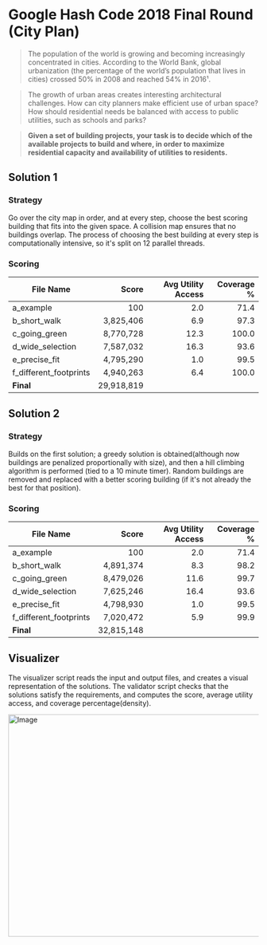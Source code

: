 # Google Hash Code 2018 Final Round (City Plan)

>The population of the world is growing and becoming increasingly concentrated in cities. According to the World Bank, global urbanization (the percentage of the world’s population that lives in cities) crossed 50% in 2008 and reached 54% in 2016¹.

>The growth of urban areas creates interesting architectural challenges. How can city planners make efficient use of urban space? How should residential needs be balanced with access to public utilities, such as schools and parks?

>**Given a set of building projects, your task is to decide which of the available projects to build and where, in
order to maximize residential capacity and availability of utilities to residents.**

## Solution 1

### Strategy

Go over the city map in order, and at every step, choose the best scoring building that fits into the given space. A collision map ensures that no buildings overlap. The process of choosing the best building at every step is computationally intensive, so it's split on 12 parallel threads.

### Scoring

| File Name              |      Score | Avg Utility Access | Coverage % |
| ---------------------- | ---------: | -----------------: | ---------: |
| a_example              |        100 |                2.0 |       71.4 |
| b_short_walk           |  3,825,406 |                6.9 |       97.3 |
| c_going_green          |  8,770,728 |               12.3 |      100.0 |
| d_wide_selection       |  7,587,032 |               16.3 |       93.6 |
| e_precise_fit          |  4,795,290 |                1.0 |       99.5 |
| f_different_footprints |  4,940,263 |                6.4 |      100.0 |
| **Final**              | 29,918,819 |                    |            |


## Solution 2

### Strategy

Builds on the first solution; a greedy solution is obtained(although now buildings are penalized proportionally with size), and then a hill climbing algorithm is performed (tied to a 10 minute timer). Random buildings are removed and replaced with a better scoring building (if it's not already the best for that position).

### Scoring

| File Name              |      Score | Avg Utility Access | Coverage % |
| ---------------------- | ---------: | -----------------: | ---------: |
| a_example              |        100 |                2.0 |       71.4 |
| b_short_walk           |  4,891,374 |                8.3 |       98.2 |
| c_going_green          |  8,479,026 |               11.6 |       99.7 |
| d_wide_selection       |  7,625,246 |               16.4 |       93.6 |
| e_precise_fit          |  4,798,930 |                1.0 |       99.5 |
| f_different_footprints |  7,020,472 |                5.9 |       99.9 |
| **Final**              | 32,815,148 |                    |            |


## Visualizer

The visualizer script reads the input and output files, and creates a visual representation of the solutions. The validator script checks that the solutions satisfy the requirements, and computes the score, average utility access, and coverage percentage(density).

<img width="773" height="446" alt="Image" src="https://github.com/user-attachments/assets/efc4f968-8071-4ee6-8cfd-36ddc0098604" />

